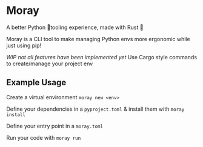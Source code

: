 # Moray
A better Python 🐍tooling experience, made with Rust 🦀

Moray is a CLI tool to make managing Python envs more ergonomic while just using pip!



*WIP not all features have been implemented yet*
Use Cargo style commands to create/manage your project env

## Example Usage
Create a virtual environment `moray new <env>`

Define your dependencies in a `pyproject.toml` & install them with `moray install`

Define your entry point in a `moray.toml`

Run your code with `moray run`

